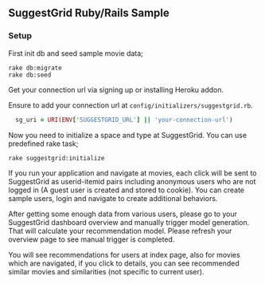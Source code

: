 ## SuggestGrid Ruby/Rails Sample

### Setup

First init db and seed sample movie data;

```shell
rake db:migrate
rake db:seed
```
Get your connection url via signing up or installing Heroku addon.

Ensure to add your connection url at  `config/initializers/suggestgrid.rb`.

```ruby
  sg_uri = URI(ENV['SUGGESTGRID_URL'] || 'your-connection-url')
```

Now you need to initialize a space and type at SuggestGrid. You can use predefined rake task;

```shell
rake suggestgrid:initialize
```

If you run your application and navigate at movies, each click will be sent to SuggestGrid as userid-itemid pairs including anonymous users who are not logged in (A guest user is created and stored to cookie). You can create sample users, login and navigate to create additional behaviors.

After getting some enough data from various users, please go to your SuggestGrid dashboard overview and manually trigger model generation. That will calculate your recommendation model. Please refresh your overview page to see manual trigger is completed.

You will see recommendations for users at index page, also for movies which are navigated, if you click to details, you can see recommended similar movies and similarities (not specific to current user).
